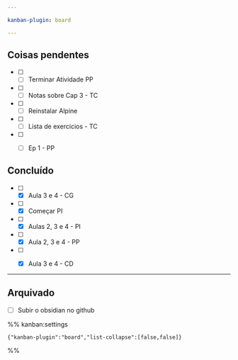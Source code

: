 ```yaml
---

kanban-plugin: board

---
```


## Coisas pendentes

- [ ] - [ ] Terminar Atividade PP
- [ ] - [ ] Notas sobre Cap 3 - TC
- [ ] - [ ] Reinstalar Alpine
- [ ] - [ ] Lista de exercícios - TC
- [ ] - [ ] Ep 1 - PP


## Concluído

- [ ] - [x] Aula 3 e 4 - CG
- [ ] - [x] Começar PI
- [ ] - [x] Aulas 2, 3 e 4 - PI
- [ ] - [x] Aula 2, 3 e 4 - PP
- [ ] - [x] Aula 3 e 4 - CD


***

## Arquivado

- [ ] Subir o obsidian no github

%% kanban:settings
```
{"kanban-plugin":"board","list-collapse":[false,false]}
```
%%